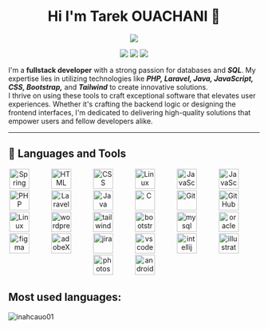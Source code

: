 <h1 align='center'>Hi I'm Tarek OUACHANI 👋</h1>
<p align='center'>
    <img src="https://readme-typing-svg.demolab.com/?lines=Full-stack%20web%20and%20app%20developer;Always%20learning%20new%20things;UI%2FUX%20Designer&font=Fira%20Code&center=true&width=440&height=45&color=f75c7e&vCenter=true&pause=1000&size=22" />
</p>
<p align="center">
    <a href="mailto:tarek.ouachani01@gmail.com" target="_blank"><img src="https://img.shields.io/badge/email-%23D14836?style=flat&logo=gmail&logoColor=white"/></a>
    <a href="https://www.linkedin.com/in/tarek-ouachani" target="_blank"><img src="https://img.shields.io/badge/linkedin-%230177B5?style=flat&logo=linkedin&logoColor=white"/></a>
    <a href="https://www.instagram.com/iam.inahcauo" target="_blank"><img src="https://img.shields.io/badge/instagram-%23E4415F?style=flat&logo=instagram&logoColor=white"/></a>
</p>


I'm a <b>fullstack developer</b> with a strong passion for databases and <b><i>SQL</i></b>. My expertise lies in utilizing technologies like <b><i>PHP, Laravel, Java, JavaScript, CSS, Bootstrap,</i></b> and <b><i>Tailwind</i></b> to create innovative solutions.<br>
I thrive on using these tools to craft exceptional software that elevates user experiences. Whether it's crafting the backend logic or designing the frontend interfaces, I'm dedicated to delivering high-quality solutions that empower users and fellow developers alike.

---
<h2>🧰 Languages and Tools</h2>
<p align="center">
    <img alt="Spring" width="40px" style="padding-right:40px;" src="https://cdn.jsdelivr.net/gh/devicons/devicon/icons/spring/spring-original.svg" />
    <img alt="HTML" width="40px" style="padding-right:40px;" src="https://cdn.jsdelivr.net/gh/devicons/devicon/icons/html5/html5-plain.svg" /> 
    <img alt="CSS" width="40px" style="padding-right:40px;" src="https://cdn.jsdelivr.net/gh/devicons/devicon/icons/css3/css3-plain.svg" /> 
    <img alt="Linux" width="40px" style="padding-right:40px;" src="https://cdn.jsdelivr.net/gh/devicons/devicon/icons/sass/sass-original.svg" /> 
    <img alt="JavaScript" width="40px" style="padding-right:40px;" src="https://cdn.jsdelivr.net/gh/devicons/devicon/icons/javascript/javascript-plain.svg" /> 
    <img alt="JavaScript" width="40px" style="padding-right:40px;" src="https://cdn.jsdelivr.net/gh/devicons/devicon/icons/jquery/jquery-plain.svg" /> 
    <img alt="PHP" width="40px" style="padding-right:40px;" src="https://cdn.jsdelivr.net/gh/devicons/devicon/icons/php/php-original.svg"/> 
    <img alt="Laravel" width="40px" style="padding-right:40px;" src="https://cdn.jsdelivr.net/gh/devicons/devicon/icons/laravel/laravel-plain.svg" /> 
    <img alt="Java" width="40px" style="padding-right:40px;" src="https://cdn.jsdelivr.net/gh/devicons/devicon/icons/java/java-original.svg"/> 
    <img alt="C" width="40px" style="padding-right:40px;" src="https://cdn.jsdelivr.net/gh/devicons/devicon/icons/c/c-original.svg"/> 
    <img alt="Git" width="40px" style="padding-right:40px;" src="https://cdn.jsdelivr.net/gh/devicons/devicon/icons/git/git-original.svg" /> 
    <img alt="GitHub" width="40px" style="padding-right:40px;" src="https://cdn.jsdelivr.net/gh/devicons/devicon/icons/github/github-original.svg" /> 
    <img alt="Linux" width="40px" style="padding-right:40px;" src="https://cdn.jsdelivr.net/gh/devicons/devicon/icons/linux/linux-original.svg" /> 
    <img alt="wordpress" width="40px" style="padding-right:40px;" src="https://cdn.jsdelivr.net/gh/devicons/devicon/icons/wordpress/wordpress-plain.svg" /> 
    <img alt="tailwind" width="40px" style="padding-right:40px;" src="https://cdn.jsdelivr.net/gh/devicons/devicon/icons/tailwindcss/tailwindcss-plain.svg" /> 
    <img alt="bootstrap" width="40px" style="padding-right:40px;" src="https://cdn.jsdelivr.net/gh/devicons/devicon/icons/bootstrap/bootstrap-original.svg" /> 
    <img alt="mysql" width="40px" style="padding-right:40px;"  src="https://cdn.jsdelivr.net/gh/devicons/devicon/icons/mysql/mysql-original.svg" /> 
    <img alt="oracle" width="40px" style="padding-right:40px;" src="https://cdn.jsdelivr.net/gh/devicons/devicon/icons/oracle/oracle-original.svg" />         
    <img alt="figma" width="40px" style="padding-right:40px;"  src="https://cdn.jsdelivr.net/gh/devicons/devicon/icons/figma/figma-original.svg" /> 
    <img alt="adobeXd" width="40px" style="padding-right:40px;" src="https://cdn.jsdelivr.net/gh/devicons/devicon/icons/xd/xd-plain.svg" />
    <img alt="jira" width="40px" style="padding-right:40px;" src="https://cdn.jsdelivr.net/gh/devicons/devicon/icons/jira/jira-original-wordmark.svg" /> 
    <img alt="vscode" width="40px" style="padding-right:40px;" src="https://cdn.jsdelivr.net/gh/devicons/devicon/icons/vscode/vscode-original.svg" /> 
    <img alt="intellij" width="40px" style="padding-right:40px;" src="https://cdn.jsdelivr.net/gh/devicons/devicon/icons/intellij/intellij-original.svg" /> 
    <img alt="illustrator" width="40px" style="padding-right:40px;" src="https://cdn.jsdelivr.net/gh/devicons/devicon/icons/illustrator/illustrator-plain.svg" /> 
    <img alt="photoshop" width="40px" style="padding-right:40px;" src="https://cdn.jsdelivr.net/gh/devicons/devicon/icons/photoshop/photoshop-plain.svg" />
    <img alt="androidstudio" width="40px" style="padding-right:40px;"  src="https://cdn.jsdelivr.net/gh/devicons/devicon/icons/androidstudio/androidstudio-original.svg" />
</p>


<h2>Most used languages:</h2>
<p>
    <img align="center" src="https://github-readme-stats.vercel.app/api/top-langs?username=inahcauo01&show_icons=true&locale=en&layout=compact&theme=transparent" alt="inahcauo01" />
    <!--img align="center" src="https://github-readme-stats.vercel.app/api?username=inahcauo01&show_icons=true&bg_color=00000000"  alt="inahcauo01" >
    <img align="center" src="https://github-readme-stats.vercel.app/api/top-langs/?username=inahcauo01&layout=pie"  alt="inahcauo01" >
    <img align="center" src="https://github-readme-stats.vercel.app/api/top-langs/?username=inahcauo01&layout=donut"  alt="inahcauo01" >
    <img align="center" src="https://github-readme-stats.vercel.app/api/top-langs/?username=inahcauo01&layout=donut-vertical"  alt="inahcauo01" -->
</p>
<!--
**Inahcauo01/Inahcauo01** is a ✨ _special_ ✨ repository because its `README.md` (this file) appears on your GitHub profile.

Here are some ideas to get you started:

- 🔭 I’m currently working on ...
- 🌱 I’m currently learning ...
- 👯 I’m looking to collaborate on ...
- 🤔 I’m looking for help with ...
- 💬 Ask me about ...
- 📫 How to reach me: ...
- 😄 Pronouns: ...
- ⚡ Fun fact: ...
-->

